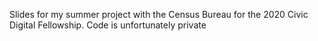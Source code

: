 Slides for my summer project with the Census Bureau for the 2020 Civic Digital Fellowship. Code is unfortunately private
